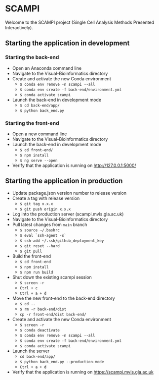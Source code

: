 # SCAMPI

Welcome to the SCAMPI project (Single Cell Analysis Methods Presented Interactively).


## Starting the application in development

### Starting the back-end
* Open an Anaconda command line
* Navigate to the Visual-Bioinformatics directory
* Create and activate the new Conda environment
  * `$ conda env remove -n scampi --all`
  * `$ conda env create -f back-end/environment.yml`
  * `$ conda activate scampi`
* Launch the back-end in development mode
  * `$ cd back-end/app/`
  * `$ python back_end.py`

### Starting the front-end
* Open a new command line
* Navigate to the Visual-Bioinformatics directory
* Launch the back-end in development mode
  * `$ cd front-end/`
  * `$ npm install`
  * `$ ng serve --open`
* Verify that the application is running on http://127.0.0.1:5000/


## Starting the application in production

* Update package.json version number to release version
* Create a tag with release version
  * `$ git tag x.x.x`
  * `$ git push origin x.x.x`
* Log into the production server (scampi.mvls.gla.ac.uk)
* Navigate to the Visual-Bioinformatics directory
* Pull latest changes from `main` branch
  * `$ source ~/.bashrc`
  * `` $ eval `ssh-agent -s` ``
  * `$ ssh-add ~/.ssh/github_deployment_key`
  * `$ git reset --hard`
  * `$ git pull`
* Build the front-end
  * `$ cd front-end`
  * `$ npm install`
  * `$ npm run build`
* Shut down the existing scampi session
  * `$ screen -r`
  * `Ctrl + c`
  * `Ctrl + a + d`
* Move the new front-end to the back-end directory
  * `$ cd ..`
  * `$ rm -r back-end/dist`
  * `cp -r front-end/dist back-end/`
* Create and activate the new Conda environment
  * `$ screen -r`
  * `$ conda deactivate`
  * `$ conda env remove -n scampi --all`
  * `$ conda env create -f back-end/environment.yml`
  * `$ conda activate scampi`
* Launch the server
  * `cd back-end/app/`
  * `$ python back_end.py --production-mode`
  * `Ctrl + a + d`
* Verify that the application is running on https://scampi.mvls.gla.ac.uk
